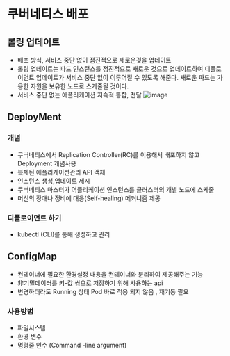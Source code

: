 # 쿠버네티스 배포

## 롤링 업데이트
* 배포 방식, 서비스 중단 없이 점진적으로 새로운것을 업데이트
* 롤링 업데이트는 파드 인스턴스를 점진적으로 새로운 것으로 업데이트하여 디플로이먼트 업데이트가 서비스 중단 없이 이루어질 수 있도록 해준다. 새로운 파드는 가용한 자원을 보유한 노드로 스케줄될 것이다.
* 서비스 중단 없는 애플리케이션 지속적 통합, 전달
  ![image](https://github.com/user-attachments/assets/2fa7f28d-f817-4024-bb00-ad22a8f0d49d)

## DeployMent

### 개념
* 쿠버네티스에서 Replication Controller(RC)를 이용해서 배포하지 않고 Deployment 개념사용
* 복제된 애플리케이션관리 API 객체
* 인스턴스 생성,업데이트 제시
* 쿠버네티스 마스터가 어플리케이션 인스턴스를 클러스터의 개별 노드에 스케줄
* 머신의 장애나 정비에 대응(Self-healing) 메커니즘 제공

### 디플로이먼트 하기
* kubectl (CLI)를 통해 생성하고 관리


## ConfigMap
* 컨테이너에 필요한 환경설정 내용을 컨테이너와 분리하여 제공해주는 기능
* 非기밀데이터를 키-값 쌍으로 저장하기 위해 사용하는 api
* 변경하더라도 Running 상태 Pod 바로 적용 되지 않음 , 재기동 필요

### 사용방법
* 파일시스템
* 환경 변수
* 명령줄 인수 (Command -line argument)
